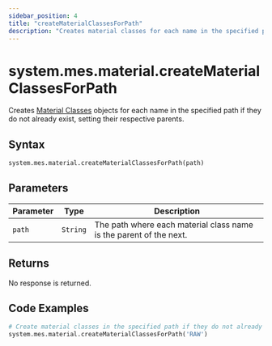 ```yaml
---
sidebar_position: 4
title: "createMaterialClassesForPath"
description: "Creates material classes for each name in the specified path if they do not already exist, setting their respective parents."
---
```


# system.mes.material.createMaterialClassesForPath

Creates [Material Classes](../../data-model/material-model/material-class) objects for each name in the specified path if they do not already exist, setting their respective parents.

## Syntax

```python
system.mes.material.createMaterialClassesForPath(path)
```

## Parameters

| Parameter | Type     | Description                                                        |
| --------- | -------- | ------------------------------------------------------------------ |
| `path`    | `String` | The path where each material class name is the parent of the next. |

## Returns

No response is returned.

## Code Examples

```python
# Create material classes in the specified path if they do not already exist
system.mes.material.createMaterialClassesForPath('RAW')
```
